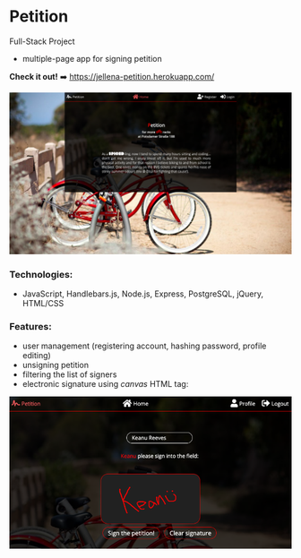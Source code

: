 # Petition
Full-Stack Project
- multiple-page app for signing petition

**Check it out!** :arrow_right: https://jellena-petition.herokuapp.com/

![home screen](https://github.com/j-ellena/petition/blob/master/public/assets/screenshot.png)

### Technologies:
- JavaScript, Handlebars.js, Node.js, Express, PostgreSQL, jQuery, HTML/CSS

### Features:
- user management (registering account, hashing password, profile editing)
- unsigning petition
- filtering the list of signers
- electronic signature using *canvas* HTML tag:

![signature](https://github.com/j-ellena/petition/blob/master/public/assets/signature.png)
